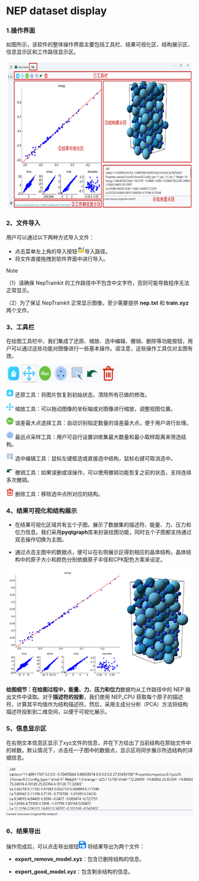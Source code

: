 
# NEP dataset display

### 1.操作界面

如图所示，该软件的整体操作界面主要包括工具栏、结果可视化区、结构展示区、信息显示区和工作路径显示区。

<img alt="操作界面" height="400" src="./_static/操作界面.png" width="600"/>

### 2、文件导入

用户可以通过以下两种方式导入文件：

- 点击菜单左上角的导入按钮<img alt="open" height="20" src="./_static/open.svg" width="20"/>导入路径。
- 将文件直接拖拽到软件界面中进行导入。

> [!NOTE]
>
> （1）请确保 NepTrainkit 的工作路径中不包含中文字符，否则可能导致程序无法正常显示。
>
> （2）为了保证 NepTrainkit 正常显示图像，至少需要提供 **nep.txt** 和 **train.xyz** 两个文件。

### 3、工具栏

在绘图工具栏中，我们集成了还原、缩放、选中编辑、撤销、删除等功能按钮，用户可以通过这些功能对图像进行一些基本操作。请注意，这些操作工具仅对主图有效。

<img alt="工具栏" height="50" src="./_static/工具栏.png" width="300"/>

<img src="./_static/init.svg" alt="init"   width="20" height="20"/> 还原工具：将图片恢复到初始状态，清除所有已做的修改。

<img src="./_static/pan.svg" alt="pan"   width="20" height="20"/> 缩放工具：可以拖动图像的坐标轴或对图像进行缩放，调整视图位置。

<img src="./_static/find_max.svg" alt="find_max"   width="20" height="20"/> 误差最大点选择工具：自动识别指定数量的误差最大点，便于用户进行处理。

<img src="./_static/sparse.svg" alt="sparse"   width="20" height="20"/> 最远点采样工具：用户可自行设置训练集最大数量和最小取样距离来筛选结构。           

<img src="./_static/pen.svg" alt="pen"   width="20" height="20"/> 选中编辑工具：鼠标左键框选或直接选中结构，鼠标右键可取消选中。

<img src="./_static/revoke.svg" alt="revoke"   width="20" height="20"/> 撤销工具：如果误删或误操作，可以使用撤销功能恢复之前的状态，支持连续多次撤销。

<img src="./_static/delete.svg" alt="delete"   width="20" height="20"/> 删除工具：移除选中点所对应的结构。

### 4、结果可视化和结构展示

- 在结果可视化区域共有五个子图，展示了数据集的描述符、能量、力、压力和位力信息。我们采用**pyqtgraph**库来封装绘图功能，同时五个子图都支持通过双击操作切换为主图。

- 通过点击主图中的数据点，便可以在右侧展示区得到相应的晶体结构，晶体结构中的原子大小和颜色分别依据原子半径和CPK配色方案来设定。

 <img src="./_static/可视化.png" alt="可视化"   width="500" height="300"/>

**绘图细节：**在绘图过程中，**能量**、**力**、**压力**和**位力**数据均从工作路径中的 NEP 输出文件中读取。对于**描述符的投影**，我们使用 NEP_CPU 获取每个原子的描述符，计算其平均值作为结构描述符。然后，采用主成分分析（PCA）方法将结构描述符投影到二维空间，以便于可视化展示。

### 5、信息显示区

在右侧文本信息区显示了xyz文件的信息，并在下方给出了当前结构在原始文件中的帧数。默认情况下，点击任一子图中的数据点，显示区将同步展示所选结构的详细信息。

<img src="./_static/信息显示.png" alt="信息显示" />

### 6、结果导出

操作完成后，可以点击导出按钮<img alt="save" height="20" src="./_static/save.svg" width="20"/>
将结果导出为两个文件：

- **export_remove_model.xyz**：包含已删除结构的信息。

- **export_good_model.xyz**：包含剩余结构的信息。